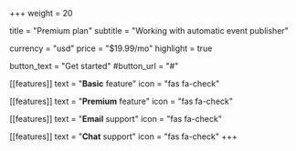 +++
weight = 20

title = "Premium plan"
subtitle = "Working with automatic event publisher"

currency = "usd"
price = "$19.99/mo"
highlight = true

button_text = "Get started"
#button_url = "#"

[[features]]
  text = "**Basic** feature"
  icon = "fas fa-check"

[[features]]
  text = "**Premium** feature"
  icon = "fas fa-check"

[[features]]
  text = "**Email** support"
  icon = "fas fa-check"

[[features]]
  text = "**Chat** support"
  icon = "fas fa-check"
+++
